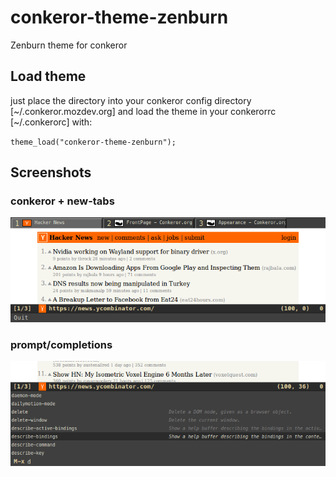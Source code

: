 conkeror-theme-zenburn
======================
Zenburn theme for conkeror

## Load theme ##

just place the directory into your conkeror config directory
[~/.conkeror.mozdev.org] and load the theme in your conkerorrc
[~/.conkerorc] with:

`theme_load("conkeror-theme-zenburn");`

## Screenshots ##

### conkeror + new-tabs ###

![conkeror + new-tabs](conkeror.png)

### prompt/completions ###

![prompt-completions](comp.png)
